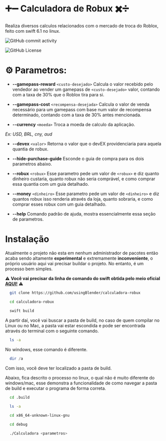 #  ➕➖ Calculadora de Robux ✖️➗

Realiza diversos calculos relacionados com o mercado de troca do Roblox, feito com swift 6.1 no linux.

![GitHub commit activity](https://img.shields.io/github/commit-activity/t/usingBlender/calculadora-robux)

![GitHub License](https://img.shields.io/github/license/usingBlender/calculadora-robux)


# ⚙️ Parametros:
- **--gamepass-reward** `<custo-desejado>`
Calcula o valor recebido pelo vendedor ao vender um gamepass de `<custo-desejado>` valor, contando com a taxa de 30% que o Roblox tira para si.

- **--gamepass-cost** `<recompensa-desejada>`
Calcula o valor de venda necessário para um gamepass com base num valor de recompensa determinado, contando com a taxa de 30% antes mencionada.

- **--currency** `<moeda>`
Troca a moeda de calculo da aplicação.

*Ex: USD, BRL, cny, aud*

- **--devex** `<valor>`
Retorna o valor que o devEX providenciaria para aquela quantia de robux.

- **--hide-purchase-guide**
Esconde o guia de compra para os dois parametros abaixo.

- **--robux** `<robux>`
Esse parametro pede um valor de `<robux>` e diz quanto dinheiro custaria, quanto robux não seria comprável, e como comprar essa quantia com um guia detalhado.

- **--money** `<dinheiro>`
Esse parametro pede um valor de `<dinheiro>` e diz quantos robux isso renderia através da loja, quanto sobraria, e como comprar esses robux com um guia detalhado.

- **--help**
Comando padrão de ajuda, mostra essencialmente essa seção de parametros.

# Instalação

Atualmente o projeto não esta em nenhum administrador de pacotes então acaba sendo altamente **experimental** e extremamente **inconveniente**, o próprio usuário aqui vai precisar buildar o projeto. No entanto, é um processo bem simples.

⚠️ **Você vai precisar da linha de comando do swift obtida pelo meio  oficial [AQUI!](https://www.swift.org/)** ⚠️


```bash
  git clone https://github.com/usingBlender/calculadora-robux

  cd calculadora-robux
  
  swift build
```

A partir daí, você vai buscar a pasta de build, no caso de quem compilar no Linux ou no Mac, a pasta vai estar escondida e pode ser encontrada através do terminal com o seguinte comando.

```bash
  ls -a 
```

No windows, esse comando é diferente.

```powershell
  dir /a
```

Com isso, você deve ter localizado a pasta de build.

Abaixo, fica descrito o processo no linux, o qual não é muito diferente do windows/mac, esse demonstra a funcionalidade de como navegar a pasta de build e executar o programa de forma correta.
```bash
  cd .build

  ls -a

  cd x86_64-unknown-linux-gnu

  cd debug

  ./Calculadora <parametros>
```